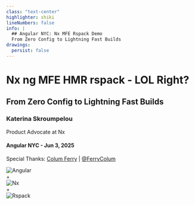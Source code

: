 ```yaml
---
class: "text-center"
highlighter: shiki
lineNumbers: false
info: |
  ## Angular NYC: Nx MFE Rspack Demo
  From Zero Config to Lightning Fast Builds
drawings:
  persist: false
---
```


<style>
.bounce-logo {
  animation: bounce 2s ease-in-out infinite;
}
.bounce-logo:nth-child(1) {
  animation-delay: 0s;
}
.bounce-logo:nth-child(3) {
  animation-delay: 0.3s;
}
.bounce-logo:nth-child(5) {
  animation-delay: 0.6s;
}
@keyframes bounce {
  0%, 100% {
    transform: translateY(0px);
  }
  50% {
    transform: translateY(-8px);
  }
}
</style>

# Nx ng MFE HMR rspack - LOL Right?

## From Zero Config to Lightning Fast Builds

<div class="pt-12">
  <h3>Katerina Skroumpelou</h3>
  <p>Product Advocate at Nx</p>
</div>

<div class="pt-8">
  <h4>Angular NYC - Jun 3, 2025</h4>
  <p class="text-sm">Special Thanks: <a href="https://github.com/coly010">Colum Ferry</a> | <a href="https://twitter.com/FerryColum">@FerryColum</a></p>
</div>

<div class="pt-12 flex justify-center items-center gap-12">
  <div class="flex items-center gap-2 bounce-logo">
    <img src="/images/angular-logo.svg" alt="Angular" class="h-16 w-16" />
  </div>
  
  <div class="text-4xl">+</div>
  
  <div class="flex items-center gap-2 bounce-logo">
    <img src="/images/nx.png" alt="Nx" class="h-16 w-16" />
  </div>
  
  <div class="text-4xl">+</div>
  
  <div class="flex items-center gap-2 bounce-logo">
    <img src="/images/rspack-logo.svg" alt="Rspack" class="h-16 w-16" />
  </div>
</div>
